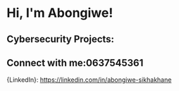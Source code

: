 <h1>Hi, I'm Abongiwe! </h1>

<h2> Cybersecurity Projects:</h2>











<h2> Connect with me:0637545361</h2>




{LinkedIn}: https://linkedin.com/in/abongiwe-sikhakhane
